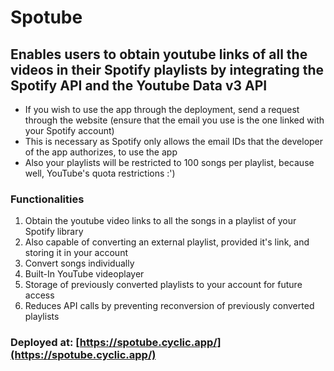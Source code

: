 # Spotube
## Enables users to obtain youtube links of all the videos in their Spotify playlists by integrating the Spotify API and the Youtube Data v3 API
- If you wish to use the app through the deployment, send a request through the website (ensure that the email you use is the one linked with your Spotify account)
- This is necessary as Spotify only allows the email IDs that the developer of the app authorizes, to use the app
- Also your playlists will be restricted to 100 songs per playlist, because well, YouTube's quota restrictions :')

### Functionalities
1) Obtain the youtube video links to all the songs in a playlist of your Spotify library
2) Also capable of converting an external playlist, provided it's link, and storing it in your account
3) Convert songs individually
4) Built-In YouTube videoplayer
5) Storage of previously converted playlists to your account for future access
6) Reduces API calls by preventing reconversion of previously converted playlists

### Deployed at: [https://spotube.cyclic.app/](https://spotube.cyclic.app/)
